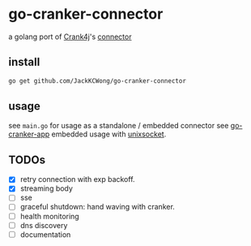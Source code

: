 # go-cranker-connector

a golang port
of [Crank4j](https://github.com/danielflower/crank4j)'s [connector](https://github.com/danielflower/crank4j/tree/master/crank4j-connector-embedded)

## install

```bash
go get github.com/JackKCWong/go-cranker-connector
```

## usage

see `main.go` for usage as a standalone / embedded connector
see [go-cranker-app](https://github.com/JackKCWong/go-cranker-app) embedded usage with [unixsocket](https://en.wikipedia.org/wiki/Unix_domain_socket).


## TODOs

- [x] retry connection with exp backoff.
- [x] streaming body
- [ ] sse
- [ ] graceful shutdown: hand waving with cranker.
- [ ] health monitoring
- [ ] dns discovery
- [ ] documentation
